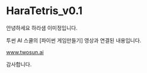 # HaraTetris_v0.1
 안녕하세요 하라샘 이미정입니다.
 
 투썬 AI 스쿨의 [파이썬 게임만들기] 영상과 연결된 내용입니다.

 www.twosun.ai

 감사합니다.
